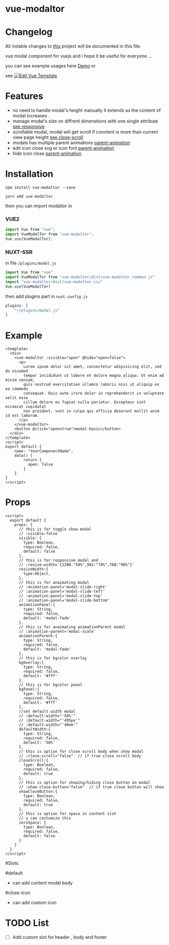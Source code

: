 # vue-modaltor

# Changelog

All notable changes to [this](https://github.com/davodaslanifakor/modaltor/blob/master/changelog.md) project will be documented in this file.

vue modal component for vuejs and i hope it be useful for everyone ...

you can see example usages here
[Demo](https://davodaslanifakor.github.io/modaltor)
or

see [![Edit Vue Template](https://codesandbox.io/static/img/play-codesandbox.svg)](https://codesandbox.io/s/63vvr24qn)

# Features

- no need to handle modal's height manually it extends as the content of modal increases .
- manage modal's size on diffrent dimenstions with one single attribute [see responsive](https://davodaslanifakor.github.io/modaltor#responsive)
- scrollable modal, modal will get scroll if conntent is more than current view page height [see close-scroll](https://davodaslanifakor.github.io/modaltor#close-scroll)
- modals has multiple parent animations [parent-animation](https://davodaslanifakor.github.io/modaltor#animation-parent)
- edit icon close svg or icon font [parent-animation](https://davodaslanifakor.github.io/modaltor#svg)
- hide icon close [parent-animation](https://davodaslanifakor.github.io/modaltor#show-close-button)

# Installation

```NPM
npm install vue-modaltor --save
```

```YARN
yarn add vue-modaltor
```

then you can import modaltor in

### VUE2

```js
import Vue from "vue";
import VueModalTor from "vue-modaltor";
Vue.use(VueModalTor);
```

### NUXT-SSR
in  file ```/plugins/modal.js```
```js
import Vue from "vue"
import VueModalTor from "vue-modaltor/dist/vue-modaltor.common.js"
import "vue-modaltor/dist/vue-modaltor.css"
Vue.use(VueModalTor)
```
then add plugins part in ```nuxt.config.js```
```js
plugins: [
    "~/plugins/modal.js"
]
```
# Example

```vue
<template>
  <div>
    <vue-modaltor :visible="open" @hide="open=false">
      <p>
        Lorem ipsum dolor sit amet, consectetur adipisicing elit, sed do eiusmod
        tempor incididunt ut labore et dolore magna aliqua. Ut enim ad minim veniam,
        quis nostrud exercitation ullamco laboris nisi ut aliquip ex ea commodo
        consequat. Duis aute irure dolor in reprehenderit in voluptate velit esse
        cillum dolore eu fugiat nulla pariatur. Excepteur sint occaecat cupidatat
        non proident, sunt in culpa qui officia deserunt mollit anim id est laborum.
      </p>
    </vue-modaltor>
    <button @click="open=true">modal-basic</button>
  </div>
</template>
<script>
export default {
    name: "YourComponentName",
    data() {
        return {
          open: false
        }
    }
}
</script>

```

# Props

```vue
<script>
  export default {
    props: {
      // this is for toggle show modal
      // :visible:false
      visible: {
        type: Boolean,
        required: false,
        default: false
      },
      // this is for responsive modal and
      // :resize-width='{1200:"50%",992:"70%",768:"90%"}'
      resizeWidth:{
        type:Object,
      },
      // this is for anaimating modal
      // :animation-panel='modal-slide-right'
      // :animation-panel='modal-slide-left'
      // :animation-panel='modal-slide-top'
      // :animation-panel='modal-slide-bottom'
      animationPanel:{
        type: String,
        required: false,
        default: 'modal-fade'
      },
      // this is for anaimating animationParent modal
      // :animation-parent='modal-scale'
      animationParent:{
        type: String,
        required: false,
        default: 'modal-fade'
      },
      // this is for bgcolor overlay
      bgOverlay:{
        type: String,
        required: false,
        default: '#fff'
      },
      // this is for bgcolor panel
      bgPanel:{
        type: String,
        required: false,
        default: '#fff'
      },
      //set default width modal
      // :default-width="'50%'"
      // :default-width="'495px'"
      // :default-width="'40em'"
      defaultWidth:{
        type: String,
        required: false,
        default: '50%'
      },
      // this is option for close scroll body when show modal
      // :close-scroll="false"  // if true close scroll body
      closeScroll:{
        type: Boolean,
        required: false,
        default: true
      },
      // this is option for showing/hiding close button on modal
      // :show-close-button="false"  // if true close button will show
      showCloseButton:{
        type: Boolean,
        required: false,
        default: true
      },
      // this is option for space in content slot
      // u can castumize this
      zeroSpace: {
        type: Boolean,
        required: false,
        default: false
      }
    }
  }
</script>
```


#Slots

#default 
- can add content modal body

#close-icon

- can add custom icon



# TODO List

- [ ] Add custom slot for header , body and footer
